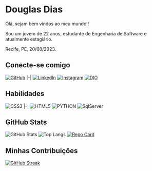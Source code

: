 # **Douglas Dias**
Olá, sejam bem vindos ao meu mundo!!

Sou um jovem de 22 anos, estudante de Engenharia de Software e atualmente estagiário.

Recife, PE,
20/08/2023.



## **Conecte-se comigo**

[![GitHub](https://img.shields.io/badge/GitHub-000?style=for-the-badge&logo=GitHub)](https://github.com/dougddias)
|-|
[![LinkedIn](https://img.shields.io/badge/LinkedIn-000?style=for-the-badge&logo=linkedin&logoColor=0E76A8)](https://www.linkedin.com/in/douglas-dias-4097b3210/)
[![Instagram](https://img.shields.io/badge/Instagram-000?style=for-the-badge&logo=instagram)](https://www.instagram.com/dougddias/?next=%2Fp%2FCReqRvPL_AY%2F)
[![DIO](https://img.shields.io/badge/DIGITAL_INNOVATION_ONE-000?style=for-the-badge)](https://web.dio.me/users/m_dougdias?tab=skills)



## **Habilidades**

![CSS3](https://img.shields.io/badge/CSS3-000?style=for-the-badge&logo=css3&logoColor=264CE4)
|-|
![HTML5](https://img.shields.io/badge/HTML5-000?style=for-the-badge&logo=html5)
![PYTHON](https://img.shields.io/badge/PYTHON-000?style=for-the-badge&logo=PYTHON)
![SqlServer](https://img.shields.io/badge/SqlServer-000?style=for-the-badge&logo=MicrosoftSQLserver)

## **GitHub Stats**

![GitHub Stats](https://github-readme-stats.vercel.app/api?username=Dougddias&theme=transparent&bg_color=000&border_color=30A3DC&show_icons=true&icon_color=30A3DC&title_color=E94D5F&text_color=FFF)
![Top Langs](https://github-readme-stats-git-masterrstaa-rickstaa.vercel.app/api/top-langs/?username=Dougddias&layout=compact&bg_color=000&border_color=30A3DC&title_color=E94D5F&text_color=FFF)
[![Repo Card](https://github-readme-stats.vercel.app/api/pin/?username=Dougddias&repo=dio-lab-open-source&bg_color=000&border_color=30A3DC&show_icons=true&icon_color=30A3DC&title_color=E94D5F&text_color=FFF)](https://github.com/dougddias/dio-lab-open-source)

## **Minhas Contribuições**

[![GitHub Streak](https://streak-stats.demolab.com/?user=Dougddias&theme=bear&background=000&border=30A3DC&dates=FFF)](https://git.io/streak-stats)

